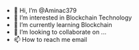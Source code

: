 - 👋 Hi, I’m @Aminac379
- 👀 I’m interested in Blockchain Technology 
- 🌱 I’m currently learning Blockchain 
- 💞️ I’m looking to collaborate on ...
- 📫 How to reach me email

<!---
Aminac379/Aminac379 is a ✨ special ✨ repository because its `README.md` (this file) appears on your GitHub profile.
You can click the Preview link to take a look at your changes.
--->

